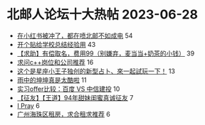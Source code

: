 # 北邮人论坛十大热帖 2023-06-28

- [在小红书被冲了，都在喷北邮不如成电](https://bbs.byr.cn/article/AimBUPT/107508) 54
- [开个贴给学校总结经验用](https://bbs.byr.cn/article/Talking/6393538) 43
- [【求助】有偿取名，费用99（别嫌弃，麦当当+奶茶的小钱）](https://bbs.byr.cn/article/Feeling/3199602) 39
- [求问c++岗位和公司推荐](https://bbs.byr.cn/article/CPP/102687) 16
- [这个是星座小王子独创的新型占卜、來一起試玩一下！](https://bbs.byr.cn/article/Constellations/465260) 13
- [雨中的坤坤真是太酷啦](https://bbs.byr.cn/article/Picture/3344640) 11
- [实习offer比较：百度 VS 中信建投](https://bbs.byr.cn/article/WorkLife/1201248) 10
- [【征友】【王道】94年甜妹闺蜜真诚征友](https://bbs.byr.cn/article/Friends/2041476) 7
- [I Pray](https://bbs.byr.cn/article/Photo/275990) 6
- [广州海珠区租房，求合租求推荐](https://bbs.byr.cn/article/Cantonese/198041) 6



